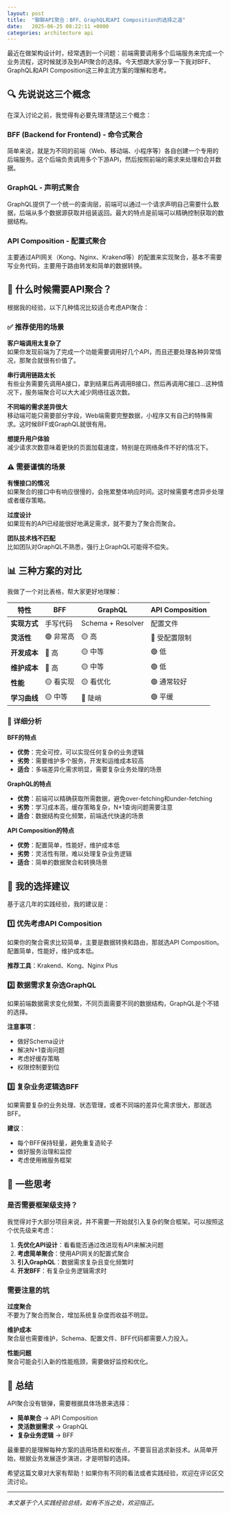 ```yaml
---
layout: post
title:  "聊聊API聚合：BFF、GraphQL和API Composition的选择之道"
date:   2025-06-25 08:22:11 +0000
categories: architecture api
---
```


最近在做架构设计时，经常遇到一个问题：前端需要调用多个后端服务来完成一个业务流程，这时候就涉及到API聚合的选择。今天想跟大家分享一下我对BFF、GraphQL和API Composition这三种主流方案的理解和思考。

## 🔍 先说说这三个概念

在深入讨论之前，我觉得有必要先理清楚这三个概念：

### BFF (Backend for Frontend) - 命令式聚合
简单来说，就是为不同的前端（Web、移动端、小程序等）各自创建一个专用的后端服务。这个后端负责调用多个下游API，然后按照前端的需求来处理和合并数据。

### GraphQL - 声明式聚合  
GraphQL提供了一个统一的查询层，前端可以通过一个请求声明自己需要什么数据，后端从多个数据源获取并组装返回。最大的特点是前端可以精确控制获取的数据结构。

### API Composition - 配置式聚合
主要通过API网关（Kong、Nginx、Krakend等）的配置来实现聚合，基本不需要写业务代码，主要用于路由转发和简单的数据转换。

## 🤔 什么时候需要API聚合？

根据我的经验，以下几种情况比较适合考虑API聚合：

### ✅ 推荐使用的场景

**客户端调用太复杂了**  
如果你发现前端为了完成一个功能需要调用好几个API，而且还要处理各种异常情况，那聚合就很有价值了。

**串行调用链路太长**  
有些业务需要先调用A接口，拿到结果后再调用B接口，然后再调用C接口...这种情况下，服务端聚合可以大大减少网络往返次数。

**不同端的需求差异很大**  
移动端可能只需要部分字段，Web端需要完整数据，小程序又有自己的特殊需求。这时候BFF或GraphQL就很有用。

**想提升用户体验**  
减少请求次数意味着更快的页面加载速度，特别是在网络条件不好的情况下。

### ⚠️ 需要谨慎的场景

**有慢接口的情况**  
如果聚合的接口中有响应很慢的，会拖累整体响应时间。这时候需要考虑异步处理或者缓存策略。

**过度设计**  
如果现有的API已经能很好地满足需求，就不要为了聚合而聚合。

**团队技术栈不匹配**  
比如团队对GraphQL不熟悉，强行上GraphQL可能得不偿失。

## 📊 三种方案的对比

我做了一个对比表格，帮大家更好地理解：

| 特性 | BFF | GraphQL | API Composition |
|------|-----|---------|-----------------|
| **实现方式** | 手写代码 | Schema + Resolver | 配置文件 |
| **灵活性** | 🟢 非常高 | 🟡 高 | 🔴 受配置限制 |
| **开发成本** | 🔴 高 | 🟡 中等 | 🟢 低 |
| **维护成本** | 🔴 高 | 🟡 中等 | 🟢 低 |
| **性能** | 🟡 看实现 | 🟡 看优化 | 🟢 通常较好 |
| **学习曲线** | 🟡 中等 | 🔴 陡峭 | 🟢 平缓 |

### 📝 详细分析

**BFF的特点**
- **优势**：完全可控，可以实现任何复杂的业务逻辑
- **劣势**：需要维护多个服务，开发和运维成本较高
- **适合**：多端差异化需求明显，需要复杂业务处理的场景

**GraphQL的特点**  
- **优势**：前端可以精确获取所需数据，避免over-fetching和under-fetching
- **劣势**：学习成本高，缓存策略复杂，N+1查询问题需要注意
- **适合**：数据结构变化频繁，前端迭代快速的场景

**API Composition的特点**
- **优势**：配置简单，性能好，维护成本低
- **劣势**：灵活性有限，难以处理复杂业务逻辑
- **适合**：简单的数据聚合和转换场景

## 🎯 我的选择建议

基于这几年的实践经验，我的建议是：

### 1️⃣ 优先考虑API Composition
如果你的聚合需求比较简单，主要是数据转换和路由，那就选API Composition。配置简单，性能好，维护成本低。

**推荐工具**：Krakend、Kong、Nginx Plus

### 2️⃣ 数据需求复杂选GraphQL
如果前端数据需求变化频繁，不同页面需要不同的数据结构，GraphQL是个不错的选择。

**注意事项**：
- 做好Schema设计
- 解决N+1查询问题
- 考虑好缓存策略
- 权限控制要到位

### 3️⃣ 复杂业务逻辑选BFF
如果需要复杂的业务处理、状态管理，或者不同端的差异化需求很大，那就选BFF。

**建议**：
- 每个BFF保持轻量，避免重复造轮子
- 做好服务治理和监控
- 考虑使用微服务框架

## 💭 一些思考

### 是否需要框架级支持？

我觉得对于大部分项目来说，并不需要一开始就引入复杂的聚合框架。可以按照这个优先级来考虑：

1. **先优化API设计**：看看能否通过改进现有API来解决问题
2. **考虑简单聚合**：使用API网关的配置式聚合
3. **引入GraphQL**：数据需求复杂且变化频繁时
4. **开发BFF**：有复杂业务逻辑需求时

### 需要注意的坑

**过度聚合**  
不要为了聚合而聚合，增加系统复杂度而收益不明显。

**维护成本**  
聚合层也需要维护，Schema、配置文件、BFF代码都需要人力投入。

**性能问题**  
聚合可能会引入新的性能瓶颈，需要做好监控和优化。

## 🚀 总结

API聚合没有银弹，需要根据具体场景来选择：

- **简单聚合** → API Composition
- **灵活数据需求** → GraphQL  
- **复杂业务逻辑** → BFF

最重要的是理解每种方案的适用场景和权衡点，不要盲目追求新技术。从简单开始，根据业务发展逐步演进，才是明智的选择。

希望这篇文章对大家有帮助！如果你有不同的看法或者实践经验，欢迎在评论区交流讨论。

---

*本文基于个人实践经验总结，如有不当之处，欢迎指正。*